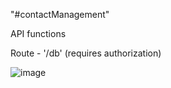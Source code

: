 "#contactManagement" 

API functions


Route - '/db' (requires authorization)


  ![image](https://user-images.githubusercontent.com/76247430/209433308-de47b031-911c-4cc8-8e65-8aca31940012.png)
